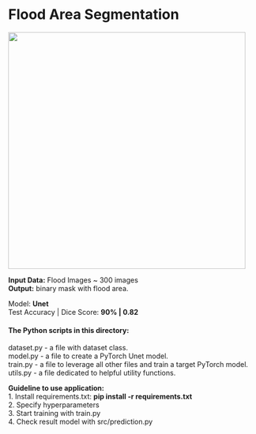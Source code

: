 # Flood Area Segmentation
<img src="https://github.com/mikkiRT/Computer_Vision/blob/main/Unet/flood_area.jpeg?raw=true" width="480">

**Input Data:** Flood Images ~ 300 images
<br />**Output:** binary mask with flood area.

Model: **Unet**
<br />Test Accuracy | Dice Score: **90% | 0.82**

#### The Python scripts in this directory:
dataset.py - a file with dataset class.
<br />model.py - a file to create a PyTorch Unet model.
<br />train.py - a file to leverage all other files and train a target PyTorch model.
<br />utils.py - a file dedicated to helpful utility functions.

**Guideline to use application:**
<br />1. Install requirements.txt: **pip install -r requirements.txt**
<br />2. Specify hyperparameters
<br />3. Start training with train.py
<br />4. Check result model with src/prediction.py
